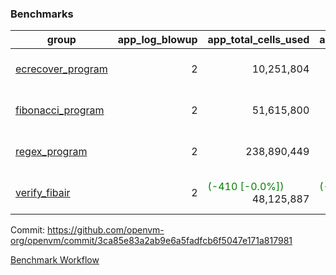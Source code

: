 ### Benchmarks
| group | app_log_blowup | app_total_cells_used | app_total_cycles | app_total_proof_time_ms | leaf_log_blowup | leaf_total_cells_used | leaf_total_cycles | leaf_total_proof_time_ms | max_segment_length | instance | alloc |
|---|---|---|---|---|---|---|---|---|---|---|---|
| [ ecrecover_program ](https://github.com/openvm-org/openvm/blob/benchmark-results/benchmarks/individual/ecrecover-3ca85e83a2ab9e6a5fadfcb6f5047e171a817981.md) | <div style='text-align: right'> 2 </div>  | <div style='text-align: right'> 10,251,804 </div>  | <div style='text-align: right'> 195,066 </div>  | <span style='color: green'>(-201.0 [-9.5%])</span><div style='text-align: right'> 1,904.0 </div>  | <div style='text-align: right'> - </div>  | <div style='text-align: right'> - </div>  | <div style='text-align: right'> - </div>  | <div style='text-align: right'> - </div>  | 1048476 | 64cpu-linux-arm64 | mimalloc |
| [ fibonacci_program ](https://github.com/openvm-org/openvm/blob/benchmark-results/benchmarks/individual/fibonacci-3ca85e83a2ab9e6a5fadfcb6f5047e171a817981.md) | <div style='text-align: right'> 2 </div>  | <div style='text-align: right'> 51,615,800 </div>  | <div style='text-align: right'> 3,000,274 </div>  | <span style='color: red'>(+48.0 [+0.9%])</span><div style='text-align: right'> 5,529.0 </div>  | <div style='text-align: right'> 2 </div>  | <span style='color: red'>(+10,010 [+0.0%])</span><div style='text-align: right'> 144,235,093 </div>  | <span style='color: red'>(+1,862 [+0.0%])</span><div style='text-align: right'> 7,040,534 </div>  | <span style='color: green'>(-221.0 [-1.5%])</span><div style='text-align: right'> 14,433.0 </div>  | 1048476 | 64cpu-linux-arm64 | mimalloc |
| [ regex_program ](https://github.com/openvm-org/openvm/blob/benchmark-results/benchmarks/individual/regex-3ca85e83a2ab9e6a5fadfcb6f5047e171a817981.md) | <div style='text-align: right'> 2 </div>  | <div style='text-align: right'> 238,890,449 </div>  | <div style='text-align: right'> 8,381,808 </div>  | <span style='color: green'>(-276.0 [-1.6%])</span><div style='text-align: right'> 16,977.0 </div>  | <div style='text-align: right'> 2 </div>  | <span style='color: green'>(-2,010 [-0.0%])</span><div style='text-align: right'> 315,424,837 </div>  | <span style='color: green'>(-472 [-0.0%])</span><div style='text-align: right'> 14,639,698 </div>  | <span style='color: red'>(+340.0 [+1.2%])</span><div style='text-align: right'> 28,982.0 </div>  | 1048476 | 64cpu-linux-arm64 | mimalloc |
| [ verify_fibair ](https://github.com/openvm-org/openvm/blob/benchmark-results/benchmarks/individual/verify_fibair-3ca85e83a2ab9e6a5fadfcb6f5047e171a817981.md) | <div style='text-align: right'> 2 </div>  | <span style='color: green'>(-410 [-0.0%])</span><div style='text-align: right'> 48,125,887 </div>  | <span style='color: green'>(-40 [-0.0%])</span><div style='text-align: right'> 397,094 </div>  | <span style='color: green'>(-3.0 [-0.1%])</span><div style='text-align: right'> 3,173.0 </div>  | <div style='text-align: right'> - </div>  | <div style='text-align: right'> - </div>  | <div style='text-align: right'> - </div>  | <div style='text-align: right'> - </div>  | 1048476 | 64cpu-linux-arm64 | mimalloc |


Commit: https://github.com/openvm-org/openvm/commit/3ca85e83a2ab9e6a5fadfcb6f5047e171a817981

[Benchmark Workflow](https://github.com/openvm-org/openvm/actions/runs/12362565948)
